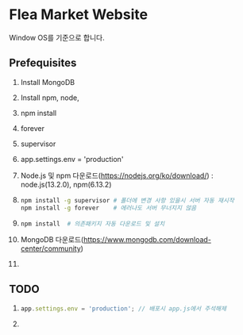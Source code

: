 # Flea Market Website

Window OS를 기준으로 합니다.



## Prefequisites

1. Install MongoDB
2. Install npm, node, 
3. npm install
4. forever
5. supervisor
6. app.settings.env = 'production'



1. Node.js 및 npm 다운로드(https://nodejs.org/ko/download/) : node.js(13.2.0), npm(6.13.2)

2. ```bash
   npm install -g supervisor # 폴더에 변경 사항 있을시 서버 자동 재시작
   npm install -g forever    # 에러나도 서버 무너지지 않음
   ```

3. ```bash
   npm install	# 의존패키지 자동 다운로드 및 설치
   ```

4. MongoDB 다운로드(https://www.mongodb.com/download-center/community)

5. 





## TODO

1. ```javascript
   app.settings.env = 'production'; // 배포시 app.js에서 주석해제
   ```

2. 